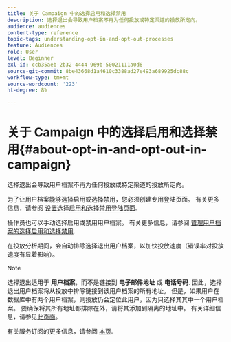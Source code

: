 ```yaml
---
title: 关于 Campaign 中的选择启用和选择禁用
description: 选择退出会导致用户档案不再为任何投放或特定渠道的投放所定向。
audience: audiences
content-type: reference
topic-tags: understanding-opt-in-and-opt-out-processes
feature: Audiences
role: User
level: Beginner
exl-id: ccb35aeb-2b32-4444-969b-50021111a0d6
source-git-commit: 8be43668d1a4610c3388ad27e493a689925dc88c
workflow-type: tm+mt
source-wordcount: '223'
ht-degree: 8%

---
```


# 关于 Campaign 中的选择启用和选择禁用{#about-opt-in-and-opt-out-in-campaign}

选择退出会导致用户档案不再为任何投放或特定渠道的投放所定向。

为了让用户档案能够选择启用或选择禁用，您必须创建专用登陆页面。 有关更多信息，请参阅 [设置选择启用和选择禁用登陆页面](../../audiences/using/managing-opt-in-and-opt-out-in-campaign.md#setting-up-opt-in-and-opt-out-landing-pages).

操作员也可以手动选择启用或禁用用户档案。 有关更多信息，请参阅 [管理用户档案的选择启用和选择禁用](../../audiences/using/managing-opt-in-and-opt-out-in-campaign.md#managing-opt-in-and-opt-out-from-a-profile).

在投放分析期间，会自动排除选择退出用户档案，以加快投放速度（错误率对投放速度有显着影响）。

>[!NOTE]
>
>选择退出适用于 **用户档案**，而不是链接到 **电子邮件地址** 或 **电话号码**. 因此，选择退出用户档案将从投放中排除链接到该用户档案的所有地址。 但是，如果用户在数据库中有两个用户档案，则投放仍会定位此用户，因为只选择其其中一个用户档案。 要确保将其所有地址都排除在外，请将其添加到隔离的地址中。 有关详细信息，请参见[此页面](../../sending/using/understanding-quarantine-management.md#identifying-quarantined-addresses-for-the-entire-platform)。

有关服务订阅的更多信息，请参阅 [本页](../../audiences/using/about-subscriptions.md).
